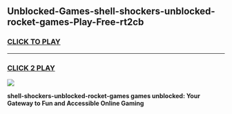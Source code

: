 
## Unblocked-Games-shell-shockers-unblocked-rocket-games-Play-Free-rt2cb
<h3>
<a href="https://premium76.site?title=shell-shockers-unblocked-rocket-games&ref=18A">CLICK TO PLAY</a></h3>
<hr>

<h3>
<a href="https://premium76.site?title=shell-shockers-unblocked-rocket-games&ref=18A">CLICK 2 PLAY</a>
  
</h3>

<a href="https://premium76.site?title=shell-shockers-unblocked-rocket-games&ref=18A"><img src="https://clearcache.store/games.png"></a>


**shell-shockers-unblocked-rocket-games games unblocked: Your Gateway to Fun and Accessible Online Gaming**
